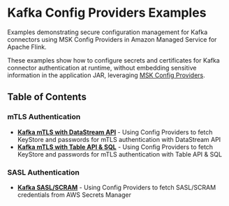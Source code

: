 # Kafka Config Providers Examples

Examples demonstrating secure configuration management for Kafka connectors using MSK Config Providers in Amazon Managed Service for Apache Flink.

These examples show how to configure secrets and certificates for Kafka connector authentication at runtime, 
without embedding sensitive information in the application JAR, leveraging [MSK Config Providers](https://github.com/aws-samples/msk-config-providers).

## Table of Contents

### mTLS Authentication
- [**Kafka mTLS with DataStream API**](./Kafka-mTLS-Keystore-ConfigProviders) - Using Config Providers to fetch KeyStore and passwords for mTLS authentication with DataStream API
- [**Kafka mTLS with Table API & SQL**](./Kafka-mTLS-Keystore-Sql-ConfigProviders) - Using Config Providers to fetch KeyStore and passwords for mTLS authentication with Table API & SQL

### SASL Authentication
- [**Kafka SASL/SCRAM**](./Kafka-SASL_SSL-ConfigProviders) - Using Config Providers to fetch SASL/SCRAM credentials from AWS Secrets Manager
